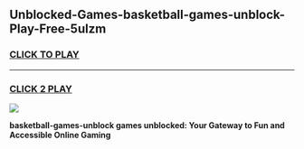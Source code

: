 
## Unblocked-Games-basketball-games-unblock-Play-Free-5ulzm
<h3>
<a href="https://premium76.site?title=basketball-games-unblock&ref=24M">CLICK TO PLAY</a></h3>
<hr>

<h3>
<a href="https://premium76.site?title=basketball-games-unblock&ref=24M">CLICK 2 PLAY</a>
  
</h3>

<a href="https://premium76.site?title=basketball-games-unblock&ref=24M"><img src="https://clearcache.store/games.png"></a>


**basketball-games-unblock games unblocked: Your Gateway to Fun and Accessible Online Gaming**
